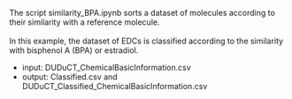 The script similarity_BPA.ipynb sorts a dataset of molecules according to their similarity with a reference molecule.\
\
In this example, the dataset of EDCs is classified according to the similarity with bisphenol A (BPA) or estradiol.
- input: DUDuCT_ChemicalBasicInformation.csv
- output: Classified.csv and DUDuCT_Classified_ChemicalBasicInformation.csv
